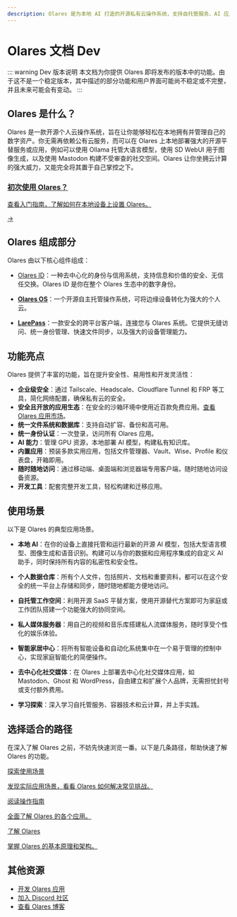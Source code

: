 ```yaml
---
description: Olares 是为本地 AI 打造的开源私有云操作系统，支持自托管服务、AI 应用部署、文件管理和安全协作，让你完全掌控数据。
---
```

# Olares 文档 <Badge type="warning">Dev</Badge>

::: warning Dev 版本说明
本文档为你提供 Olares 即将发布的版本中的功能。由于这不是一个稳定版本，其中描述的部分功能和用户界面可能尚不稳定或不完整，并且未来可能会有变动。
:::

## Olares 是什么？
Olares 是一款开源个人云操作系统，旨在让你能够轻松在本地拥有并管理自己的数字资产。你无需再依赖公有云服务，而可以在 Olares 上本地部署强大的开源平替服务或应用，例如可以使用 Ollama 托管大语言模型，使用 SD WebUI 用于图像生成，以及使用 Mastodon 构建不受审查的社交空间。Olares 让你坐拥云计算的强大威力，又能完全将其置于自己掌控之下。

<div class="cta">
  <a href="./get-started/">
    <div class="content">
      <h3>初次使用 Olares？</h3>
      <p>查看入门指南，了解如何在本地设备上设置 Olares。</p>
    </div>
    <div class="arrow">→</div>
  </a>
</div>

## Olares 组成部分

Olares 由以下核心组件组成：

- [Olares ID](./concepts/olares-id.md)：一种去中心化的身份与信用系统，支持信息和价值的安全、无信任交换。Olares ID 是你在整个 Olares 生态中的数字身份。

- [**Olares OS**](https://github.com/beclab/Olares)：一个开源自主托管操作系统，可将边缘设备转化为强大的个人云。

- [**LarePass**](./larepass)：一款安全的跨平台客户端，连接您与 Olares 系统。它提供无缝访问、统一身份管理、快速文件同步，以及强大的设备管理能力。

## 功能亮点

Olares 提供了丰富的功能，旨在提升安全性、易用性和开发灵活性：

- **企业级安全**：通过 Tailscale、Headscale、Cloudflare Tunnel 和 FRP 等工具，简化网络配置，确保私有云的安全。
- **安全且开放的应用生态**：在安全的沙箱环境中使用近百款免费应用。[查看 Olares 应用市场](https://market.olares.com/)。
- **统一文件系统和数据库**：支持自动扩容、备份和高可用。
- **统一身份认证**：一次登录，访问所有 Olares 应用。
- **AI 能力**：管理 GPU 资源，本地部署 AI 模型，构建私有知识库。
- **内置应用**：预装多款实用应用，包括文件管理器、Vault、Wise、Profile 和仪表盘，开箱即用。
- **随时随地访问**：通过移动端、桌面端和浏览器端专用客户端，随时随地访问设备资源。
- **开发工具**：配套完整开发工具，轻松构建和迁移应用。

## 使用场景

以下是 Olares 的典型应用场景。

- **本地 AI**：在你的设备上直接托管和运行最新的开源 AI 模型，包括大型语言模型、图像生成和语音识别。构建可以与你的数据和应用程序集成的自定义 AI 助手，同时保持所有内容的私密性和安全性。

- **个人数据仓库**：所有个人文件，包括照片、文档和重要资料，都可以在这个安全的统一平台上存储和同步，随时随地都能方便地访问。

- **自托管工作空间**：利用开源 SaaS 平替方案，使用开源替代方案即可为家庭或工作团队搭建一个功能强大的协同空间。

- **私人媒体服务器**：用自己的视频和音乐库搭建私人流媒体服务，随时享受个性化的娱乐体验。

- **智能家居中心**：将所有智能设备和自动化系统集中在一个易于管理的控制中心，实现家庭智能化的简便操作。

- **去中心化社交媒体**：在 Olares 上部署去中心化社交媒体应用，如 Mastodon、Ghost 和 WordPress，自由建立和扩展个人品牌，无需担忧封号或支付额外费用。

- **学习探索**：深入学习自托管服务、容器技术和云计算，并上手实践。

## 选择适合的路径

在深入了解 Olares 之前，不妨先快速浏览一番。以下是几条路径，帮助快速了解 Olares 的功能。

<div class="cta-container">
  <a href="../use-cases/" class="cta-link">
    <p class="cta-title">探索使用场景</p>
    <p class="cta-description">发现实际应用场景，看看 Olares 如何解决常见挑战。</p>
  </a>
  <a href="olares/" class="cta-link">
    <p class="cta-title">阅读操作指南</p>
    <p class="cta-description">全面了解 Olares 的各个应用。</p>
  </a>
  <a href="./concepts/" class="cta-link">
    <p class="cta-title">了解 Olares</p>
    <p class="cta-description">掌握 Olares 的基本原理和架构。</p>
  </a>
</div>

## 其他资源

- [开发 Olares 应用](../developer/develop/)
- [加入 Discord 社区](https://discord.com/invite/BzfqrgQPDK)
- [查看 Olares 博客](https://blog.olares.com/)